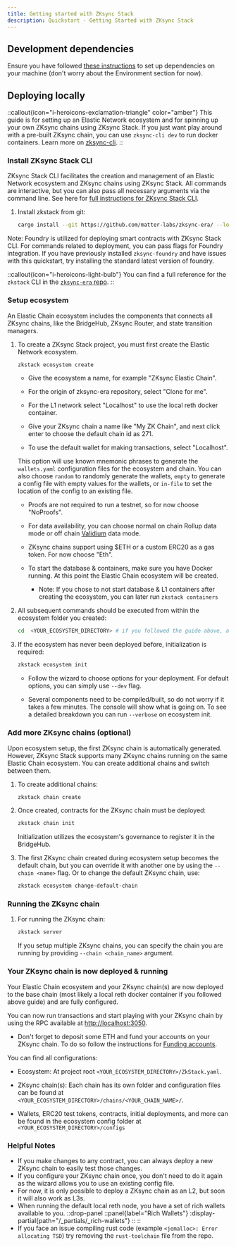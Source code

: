 ```yaml
---
title: Getting started with ZKsync Stack
description: Quickstart - Getting Started with ZKsync Stack
---
```


## Development dependencies

Ensure you have followed [these instructions](https://github.com/matter-labs/zksync-era/blob/main/docs/src/guides/setup-dev.md)
to set up dependencies on your machine (don't worry about the Environment section for now).

## Deploying locally

::callout{icon="i-heroicons-exclamation-triangle" color="amber"}
This guide is for setting up an Elastic Network ecosystem and for spinning up your own ZKsync chains
using ZKsync Stack. If you just want play around with a pre-built ZKsync chain, you can use `zksync-cli dev` to run docker containers.
Learn more on [zksync-cli](/zksync-era/tooling/zksync-cli).
::

### Install ZKsync Stack CLI

ZKsync Stack CLI facilitates the creation and management of an Elastic Network ecosystem and ZKsync chains using ZKsync Stack. All commands are interactive,
but you can also pass all necessary arguments via the command line. See here for [full instructions for ZKsync Stack CLI](https://github.com/matter-labs/zksync-era/tree/main/zkstack_cli).

1. Install zkstack from git:

    ```bash
    cargo install --git https://github.com/matter-labs/zksync-era/ --locked zkstack --force
    ```

Note: Foundry is utilized for deploying smart contracts with ZKsync Stack CLI. For commands related to deployment, you can pass flags for Foundry integration.
If you have previously installed `zksync-foundry` and have issues with this quickstart, try installing the standard latest version of foundry.

::callout{icon="i-heroicons-light-bulb"}
You can find a full reference for the `zkstack` CLI in the [`zksync-era` repo](https://github.com/matter-labs/zksync-era/tree/main/zkstack_cli/crates/zkstack).
::

### Setup ecosystem

An Elastic Chain ecosystem includes the components
that connects all ZKsync chains, like the BridgeHub, ZKsync Router, and state transition managers.

1. To create a ZKsync Stack project, you must first create the Elastic Network ecosystem.

    ```bash
    zkstack ecosystem create
    ```

    - Give the ecosystem a name, for example "ZKsync Elastic Chain".

    - For the origin of zksync-era repository, select "Clone for me".

    - For the L1 network select "Localhost" to use the local reth docker container.

    - Give your ZKsync chain a name like "My ZK Chain", and next click enter to choose the default chain id as 271.

    - To use the default wallet for making transactions, select "Localhost".

    This option will use known mnemonic phrases to generate the `wallets.yaml` configuration files for the ecosystem and chain.
    You can also choose `random` to randomly generate the wallets,
    `empty` to generate a config file with empty values for the wallets,
    or `in-file` to set the location of the config to an existing file.

    - Proofs are not required to run a testnet, so for now choose "NoProofs".

    - For data availability, you can choose normal on chain Rollup data mode or off
    chain [Validium](/zksync-protocol/rollup/data-availability) data mode.

    - ZKsync chains support using $ETH or a custom ERC20 as a gas token. For now choose "Eth".

    - To start the database & containers, make sure you have Docker running. At this point the Elastic Chain ecosystem will be created.

        - Note: If you chose to not start database & L1 containers after creating the ecosystem, you can later run `zkstack containers`

2. All subsequent commands should be executed from within the ecosystem folder you created:

    ```bash
    cd  <YOUR_ECOSYSTEM_DIRECTORY> # if you followed the guide above, and used same ecosystem name, run `cd zksync_elastic_chain`
    ```

3. If the ecosystem has never been deployed before, initialization is required:

    ```bash
    zkstack ecosystem init
    ```

    - Follow the wizard to choose options for your deployment. For default options, you can simply use `--dev` flag.

    - Several components need to be compiled/built, so do not worry if it takes a few minutes.
        The console will show what is going on. To see a detailed breakdown you can run `--verbose` on ecosystem init.

### Add more ZKsync chains (optional)

Upon ecosystem setup, the first ZKsync chain is automatically generated. However, ZKsync Stack supports many ZKsync
chains running on the same Elastic Chain ecosystem. You can create additional chains and switch between them.

1. To create additional chains:

    ```bash
    zkstack chain create
    ```

2. Once created, contracts for the ZKsync chain must be deployed:

    ```bash
    zkstack chain init
    ```

    Initialization utilizes the ecosystem's governance to register it in the BridgeHub.

3. The first ZKsync chain created during ecosystem setup becomes the default chain, but you can
override it with another one by using the `--chain <name>` flag. Or to change the default ZKsync chain, use:

    ```bash
    zkstack ecosystem change-default-chain
    ```

### Running the ZKsync chain

1. For running the ZKsync chain:

    ```bash
    zkstack server
    ```

    If you setup multiple ZKsync chains, you can specify the chain you are running by providing `--chain <chain_name>` argument.

### Your ZKsync chain is now deployed & running

Your Elastic Chain ecosystem and your ZKsync chain(s) are now deployed to the base chain (most likely a local reth docker
container if you followed above guide) and are fully configured.

You can now run transactions and start playing with your ZKsync chain by using the RPC available at <http://localhost:3050>.

- Don't forget to deposit some ETH and fund your accounts on your ZKsync chain. To do so follow the instructions for [Funding accounts](/zk-stack/running/using-a-local-zk-chain#funding-accounts).

You can find all configurations:

- Ecosystem: At project root `<YOUR_ECOSYSTEM_DIRECTORY>/ZkStack.yaml`.

- ZKsync chain(s): Each chain has its own folder and configuration files can be found at `<YOUR_ECOSYSTEM_DIRECTORY>/chains/<YOUR_CHAIN_NAME>/`.

- Wallets, ERC20 test tokens, contracts, initial deployments, and more can be found in the ecosystem config folder at `<YOUR_ECOSYSTEM_DIRECTORY>/configs`

### Helpful Notes

- If you make changes to any contract, you can always deploy a new ZKsync chain to easily test those changes.
- If you configure your ZKsync chain once, you don't need to do it again as the wizard allows you to use an existing config file.
- For now, it is only possible to deploy a ZKsync chain as an L2, but soon it will also work as L3s.
- When running the default local reth node, you have a set of rich wallets available to you.
    ::drop-panel
    ::panel{label="Rich Wallets"}
      :display-partial{path="/_partials/_rich-wallets"}
    ::
    ::
- If you face an issue compiling rust code (example `<jemalloc>: Error allocating TSD`) try removing the `rust-toolchain` file from the repo.
